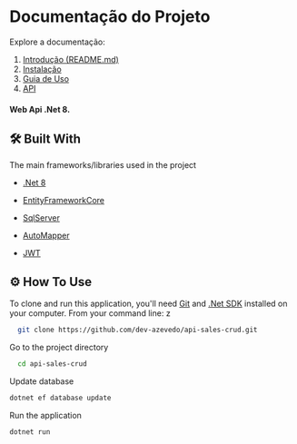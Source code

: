 # Documentação do Projeto

Explore a documentação:

1. [Introdução (README.md)](../README.md)
2. [Instalação](INSTALL.md)
3. [Guia de Uso](USAGE.md)
4. [API](API.md)


#### Web Api .Net 8.
## 🛠 Built With

The main frameworks/libraries used in the project

- [.Net 8](https://dotnet.microsoft.com/pt-br/download/dotnet/8.0)

- [EntityFrameworkCore](https://www-1.nuget.org/packages/Microsoft.EntityFrameworkCore.SqlServer/6.0.29)

- [SqlServer](https://www.microsoft.com/pt-br/sql-server/sql-server-downloads)

- [AutoMapper](https://automapper.org/)

- [JWT](https://jwt.io/)


## ⚙ How To Use

To clone and run this application, you'll need [Git](https://git-scm.com/downloads) and [.Net SDK](https://dotnet.microsoft.com/pt-br/download/dotnet/8.0) installed on your computer. 
From your command line:
z
```bash
  git clone https://github.com/dev-azevedo/api-sales-crud.git
```

Go to the project directory

```bash
  cd api-sales-crud
```

Update database

```bash
dotnet ef database update
```

Run the application

```bash
dotnet run
```